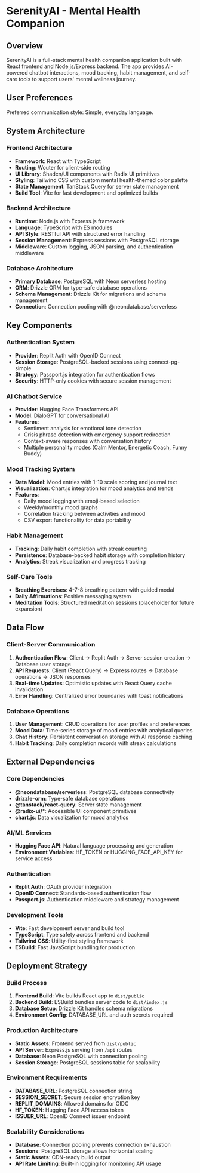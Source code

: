 # SerenityAI - Mental Health Companion

## Overview

SerenityAI is a full-stack mental health companion application built with React frontend and Node.js/Express backend. The app provides AI-powered chatbot interactions, mood tracking, habit management, and self-care tools to support users' mental wellness journey.

## User Preferences

Preferred communication style: Simple, everyday language.

## System Architecture

### Frontend Architecture
- **Framework**: React with TypeScript
- **Routing**: Wouter for client-side routing
- **UI Library**: Shadcn/UI components with Radix UI primitives
- **Styling**: Tailwind CSS with custom mental health-themed color palette
- **State Management**: TanStack Query for server state management
- **Build Tool**: Vite for fast development and optimized builds

### Backend Architecture
- **Runtime**: Node.js with Express.js framework
- **Language**: TypeScript with ES modules
- **API Style**: RESTful API with structured error handling
- **Session Management**: Express sessions with PostgreSQL storage
- **Middleware**: Custom logging, JSON parsing, and authentication middleware

### Database Architecture
- **Primary Database**: PostgreSQL with Neon serverless hosting
- **ORM**: Drizzle ORM for type-safe database operations
- **Schema Management**: Drizzle Kit for migrations and schema management
- **Connection**: Connection pooling with @neondatabase/serverless

## Key Components

### Authentication System
- **Provider**: Replit Auth with OpenID Connect
- **Session Storage**: PostgreSQL-backed sessions using connect-pg-simple
- **Strategy**: Passport.js integration for authentication flows
- **Security**: HTTP-only cookies with secure session management

### AI Chatbot Service
- **Provider**: Hugging Face Transformers API
- **Model**: DialoGPT for conversational AI
- **Features**: 
  - Sentiment analysis for emotional tone detection
  - Crisis phrase detection with emergency support redirection
  - Context-aware responses with conversation history
  - Multiple personality modes (Calm Mentor, Energetic Coach, Funny Buddy)

### Mood Tracking System
- **Data Model**: Mood entries with 1-10 scale scoring and journal text
- **Visualization**: Chart.js integration for mood analytics and trends
- **Features**:
  - Daily mood logging with emoji-based selection
  - Weekly/monthly mood graphs
  - Correlation tracking between activities and mood
  - CSV export functionality for data portability

### Habit Management
- **Tracking**: Daily habit completion with streak counting
- **Persistence**: Database-backed habit storage with completion history
- **Analytics**: Streak visualization and progress tracking

### Self-Care Tools
- **Breathing Exercises**: 4-7-8 breathing pattern with guided modal
- **Daily Affirmations**: Positive messaging system
- **Meditation Tools**: Structured meditation sessions (placeholder for future expansion)

## Data Flow

### Client-Server Communication
1. **Authentication Flow**: Client → Replit Auth → Server session creation → Database user storage
2. **API Requests**: Client (React Query) → Express routes → Database operations → JSON responses
3. **Real-time Updates**: Optimistic updates with React Query cache invalidation
4. **Error Handling**: Centralized error boundaries with toast notifications

### Database Operations
1. **User Management**: CRUD operations for user profiles and preferences
2. **Mood Data**: Time-series storage of mood entries with analytical queries
3. **Chat History**: Persistent conversation storage with AI response caching
4. **Habit Tracking**: Daily completion records with streak calculations

## External Dependencies

### Core Dependencies
- **@neondatabase/serverless**: PostgreSQL database connectivity
- **drizzle-orm**: Type-safe database operations
- **@tanstack/react-query**: Server state management
- **@radix-ui/***: Accessible UI component primitives
- **chart.js**: Data visualization for mood analytics

### AI/ML Services
- **Hugging Face API**: Natural language processing and generation
- **Environment Variables**: HF_TOKEN or HUGGING_FACE_API_KEY for service access

### Authentication
- **Replit Auth**: OAuth provider integration
- **OpenID Connect**: Standards-based authentication flow
- **Passport.js**: Authentication middleware and strategy management

### Development Tools
- **Vite**: Fast development server and build tool
- **TypeScript**: Type safety across frontend and backend
- **Tailwind CSS**: Utility-first styling framework
- **ESBuild**: Fast JavaScript bundling for production

## Deployment Strategy

### Build Process
1. **Frontend Build**: Vite builds React app to `dist/public`
2. **Backend Build**: ESBuild bundles server code to `dist/index.js`
3. **Database Setup**: Drizzle Kit handles schema migrations
4. **Environment Config**: DATABASE_URL and auth secrets required

### Production Architecture
- **Static Assets**: Frontend served from `dist/public`
- **API Server**: Express.js serving from `/api` routes
- **Database**: Neon PostgreSQL with connection pooling
- **Session Storage**: PostgreSQL sessions table for scalability

### Environment Requirements
- **DATABASE_URL**: PostgreSQL connection string
- **SESSION_SECRET**: Secure session encryption key
- **REPLIT_DOMAINS**: Allowed domains for OIDC
- **HF_TOKEN**: Hugging Face API access token
- **ISSUER_URL**: OpenID Connect issuer endpoint

### Scalability Considerations
- **Database**: Connection pooling prevents connection exhaustion
- **Sessions**: PostgreSQL storage allows horizontal scaling
- **Static Assets**: CDN-ready build output
- **API Rate Limiting**: Built-in logging for monitoring API usage